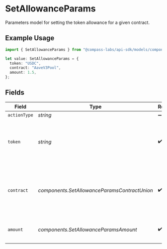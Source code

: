 # SetAllowanceParams

Parameters model for setting the token allowance for a given contract.

## Example Usage

```typescript
import { SetAllowanceParams } from "@compass-labs/api-sdk/models/components";

let value: SetAllowanceParams = {
  token: "USDC",
  contract: "AaveV3Pool",
  amount: 1.5,
};
```

## Fields

| Field                                                               | Type                                                                | Required                                                            | Description                                                         | Example                                                             |
| ------------------------------------------------------------------- | ------------------------------------------------------------------- | ------------------------------------------------------------------- | ------------------------------------------------------------------- | ------------------------------------------------------------------- |
| `actionType`                                                        | *string*                                                            | :heavy_minus_sign:                                                  | N/A                                                                 |                                                                     |
| `token`                                                             | *string*                                                            | :heavy_check_mark:                                                  | The symbol or address of the token for which the allowance is set.. | USDC                                                                |
| `contract`                                                          | *components.SetAllowanceParamsContractUnion*                        | :heavy_check_mark:                                                  | The name or address of the contract to set spending allowance for.  | AaveV3Pool                                                          |
| `amount`                                                            | *components.SetAllowanceParamsAmount*                               | :heavy_check_mark:                                                  | The amount to set the allowance to.                                 | 1.5                                                                 |